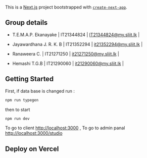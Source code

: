 This is a [Next.js](https://nextjs.org) project bootstrapped with [`create-next-app`](https://nextjs.org/docs/app/api-reference/cli/create-next-app).


## Group details

- T.E.M.A.P. Ekanayake |
	IT21344824 |
	IT21344824@my.sliit.lk |

- Jayawardhana  J. R. K. B |
	 IT21352294 |
	 it21352294@my.sliit.lk |
	

-  Ranaweera C. |
	 IT21271250 |
	 it21271250@my.sliit.lk |
	

-  Hemashi T.G.B |
	 IT21290060 |
	 it21290060@my.sliit.lk | 
	

## Getting Started

First, if data base is changed run :

```bash
npm run typegen

```

then to start 

```bash
npm run dev 

``` 

To go to client  [http://localhost:3000](http://localhost:3000)  , 
To go to admin panal [http://localhost:3000/studio](http://localhost:3000/studio) 


## Deploy on Vercel

